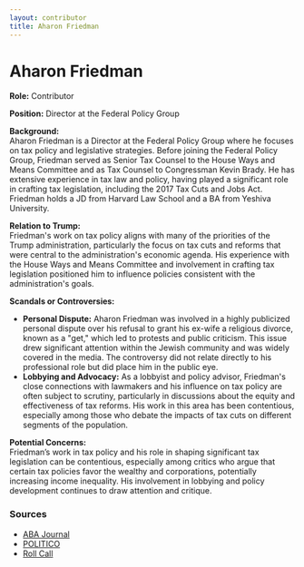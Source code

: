 ```yaml
---
layout: contributor
title: Aharon Friedman
---
```


# Aharon Friedman

**Role:** Contributor

**Position:** Director at the Federal Policy Group

**Background:**  
Aharon Friedman is a Director at the Federal Policy Group where he focuses on tax policy and legislative strategies. Before joining the Federal Policy Group, Friedman served as Senior Tax Counsel to the House Ways and Means Committee and as Tax Counsel to Congressman Kevin Brady. He has extensive experience in tax law and policy, having played a significant role in crafting tax legislation, including the 2017 Tax Cuts and Jobs Act. Friedman holds a JD from Harvard Law School and a BA from Yeshiva University.

**Relation to Trump:**  
Friedman's work on tax policy aligns with many of the priorities of the Trump administration, particularly the focus on tax cuts and reforms that were central to the administration's economic agenda. His experience with the House Ways and Means Committee and involvement in crafting tax legislation positioned him to influence policies consistent with the administration's goals.

**Scandals or Controversies:**  
- **Personal Dispute:** Aharon Friedman was involved in a highly publicized personal dispute over his refusal to grant his ex-wife a religious divorce, known as a "get," which led to protests and public criticism. This issue drew significant attention within the Jewish community and was widely covered in the media. The controversy did not relate directly to his professional role but did place him in the public eye.
- **Lobbying and Advocacy:** As a lobbyist and policy advisor, Friedman's close connections with lawmakers and his influence on tax policy are often subject to scrutiny, particularly in discussions about the equity and effectiveness of tax reforms. His work in this area has been contentious, especially among those who debate the impacts of tax cuts on different segments of the population.

**Potential Concerns:**  
Friedman’s work in tax policy and his role in shaping significant tax legislation can be contentious, especially among critics who argue that certain tax policies favor the wealthy and corporations, potentially increasing income inequality. His involvement in lobbying and policy development continues to draw attention and critique.

### Sources
- [ABA Journal](https://www.abajournal.com/news/article/tax_counsel_to_house_panel_is_a_target_for_public_attack_after_refusing_his/)
- [POLITICO](https://www.politico.com/news/2021/05/26/more-trump-officials-k-street-490542)
- [Roll Call](https://rollcall.com/2023/08/17/newer-crop-of-tax-writers-prepares-to-take-on-legacy-2017-law/)
